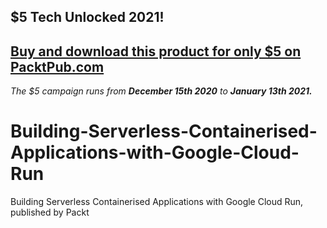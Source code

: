 ## $5 Tech Unlocked 2021!
[Buy and download this product for only $5 on PacktPub.com](https://www.packtpub.com/)
-----
*The $5 campaign         runs from __December 15th 2020__ to __January 13th 2021.__*

# Building-Serverless-Containerised-Applications-with-Google-Cloud-Run
Building Serverless Containerised Applications with Google Cloud Run, published by Packt
